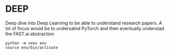 # DEEP

Deep dive into Deep Learning to be able to understand research papers. A lot of focus would be to undersatnd PyTorch and then eventually understad the FAST.ai abstraction

```shell
python -m venv env
source env/bin/activate
```
